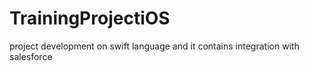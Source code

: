# TrainingProjectiOS
project development on swift language and it contains integration with salesforce
